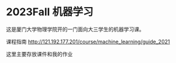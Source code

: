# 2023Fall 机器学习
这是厦门大学物理学院开的一门面向大三学生的机器学习课。

课程指南 http://121.192.177.201/course/machine_learning/guide_2021

这里主要存放课件和我的作业
